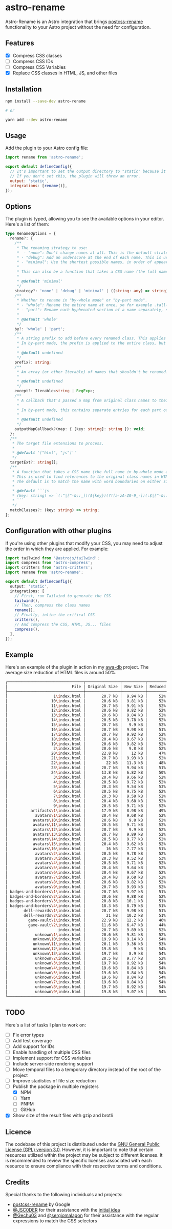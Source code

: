 # astro-rename

Astro-Rename is an Astro integration that brings [postcss-rename](https://github.com/google/postcss-rename) functionality to your Astro project without the need for configuration.

## Features

- [x] Compress CSS classes
- [ ] Compress CSS IDs
- [ ] Compress CSS Variables
- [x] Replace CSS classes in HTML, JS, and other files

## Installation

```bash
npm install --save-dev astro-rename

# or

yarn add --dev astro-rename
```

## Usage

Add the plugin to your Astro config file:

```js
import rename from 'astro-rename';

export default defineConfig({
  // It's important to set the output directory to "static" because it's the only method that will work with the current version of the plugin.
  // If you don't set this, the plugin will throw an error.
  output: 'static',
  integrations: [rename()],
});
```

## Options

The plugin is typed, allowing you to see the available options in your editor. Here's a list of them:

````ts
type RenameOptions = {
  rename?: {
    /**
     * The renaming strategy to use:
     *  - "none": Don't change names at all. This is the default strategy.
     * - "debug": Add an underscore at the end of each name. This is useful for keeping classes readable during debugging while still verifying that your templates and JavaScript aren't accidentally using non-renamed classes.
     * - "minimal": Use the shortest possible names, in order of appearance: the first class is renamed to .a, the second to .b, and so on.
     *
     * This can also be a function that takes a CSS name (the full name in by-whole mode and the part in by-part mode) and returns its renamed value.
     *
     * @default 'minimal'
     */
    strategy?: 'none' | 'debug' | 'minimal' | ((string: any) => string);
    /**
     * Whether to rename in "by-whole mode" or "by-part mode".
     * - "whole": Rename the entire name at once, so for example .tall-image might become .a. This is the default mode.
     * - "part": Rename each hyphenated section of a name separately, so for example .tall-image might become .a-b.
     *
     * @default 'whole'
     */
    by?: 'whole' | 'part';
    /**
     * A string prefix to add before every renamed class. This applies even if strategy is set to none.
     * In by-part mode, the prefix is applied to the entire class, but it isn't included in the output map.
     *
     * @default undefined
     */
    prefix?: string;
    /**
     * An array (or other Iterable) of names that shouldn't be renamed.
     *
     * @default undefined
     */
    except?: Iterable<string | RegExp>;
    /**
     * A callback that's passed a map from original class names to their renamed equivalents, so that an HTML template or JS class references can also be renamed.
     *
     * In by-part mode, this contains separate entries for each part of a class name. It doesn't contain any names that weren't renamed because of except.
     *
     * @default undefined
     */
    outputMapCallback?(map: { [key: string]: string }): void;
  };
  /**
   * The target file extensions to process.
   *
   * @default '["html", "js"]''
   */
  targetExt?: string[];
  /**
   * A function that takes a CSS name (the full name in by-whole mode and the part in by-part mode) and returns a regular expression that matches that name.
   * This is used to find references to the original class names in HTML templates and JS classes.
   * The default is to match the name with word boundaries on either side, but you can change this to match only the start or end of the name, or to match more or less than a whole word.
   *
   * @default ```js
   * (key: string) => `(:^|[^-&;:_])(${key})(?![a-zA-Z0-9_-])(:$|[^-&;:_\./])`
   * ```
   */
  matchClasses?: (key: string) => string;
};
````

## Configuration with other plugins

If you're using other plugins that modify your CSS, you may need to adjust the order in which they are applied. For example:

```ts
import tailwind from '@astrojs/tailwind';
import compress from 'astro-compress';
import critters from 'astro-critters';
import rename from 'astro-rename';

export default defineConfig({
  output: 'static',
  integrations: [
    // First, run Tailwind to generate the CSS
    tailwind(),
    // Then, compress the class names
    rename(),
    // Finally, inline the critical CSS
    critters(),
    // And compress the CSS, HTML, JS... files
    compress(),
  ],
});
```

## Example

Here's an example of the plugin in action in my [awa-db](https://github.com/RodrigoTomeES/awa-db) project. The average size reduction of HTML files is around 50%.

```bash
┌─────────────────────────────────┬───────────────┬──────────┬─────────┬─────────┬─────────┐
│                            File │ Original Size │ New Size │ Reduced │    Gzip │  Brotli │
├─────────────────────────────────┼───────────────┼──────────┼─────────┼─────────┼─────────┤
│                    1\index.html │       20.7 kB │  9.94 kB │     52% │ 2.68 kB │ 2.21 kB │
│                   10\index.html │       20.6 kB │  9.81 kB │     52% │ 2.68 kB │ 2.21 kB │
│                   11\index.html │       20.7 kB │  9.91 kB │     52% │ 2.71 kB │ 2.22 kB │
│                   12\index.html │       20.6 kB │  9.82 kB │     52% │ 2.65 kB │ 2.18 kB │
│                   13\index.html │       20.6 kB │  9.84 kB │     52% │ 2.71 kB │ 2.22 kB │
│                   14\index.html │       20.5 kB │  9.78 kB │     52% │ 2.63 kB │ 2.15 kB │
│                   15\index.html │       20.7 kB │   9.9 kB │     52% │ 2.72 kB │ 2.27 kB │
│                   16\index.html │       20.7 kB │  9.98 kB │     51% │ 2.72 kB │ 2.24 kB │
│                   17\index.html │       20.7 kB │  9.92 kB │     52% │  2.7 kB │ 2.22 kB │
│                   18\index.html │       20.4 kB │  9.67 kB │     52% │ 2.54 kB │ 2.08 kB │
│                   19\index.html │       20.6 kB │  9.82 kB │     52% │ 2.63 kB │ 2.15 kB │
│                    2\index.html │       20.6 kB │   9.8 kB │     52% │  2.7 kB │  2.2 kB │
│                   20\index.html │       22.8 kB │    12 kB │     47% │ 3.72 kB │ 2.97 kB │
│                   21\index.html │       20.7 kB │  9.93 kB │     52% │ 2.79 kB │ 2.25 kB │
│                   22\index.html │         22 kB │  11.3 kB │     48% │ 3.48 kB │ 2.84 kB │
│                   23\index.html │       20.7 kB │  9.94 kB │     51% │ 2.52 kB │ 2.04 kB │
│                   24\index.html │       13.8 kB │  6.82 kB │     50% │ 2.21 kB │ 1.81 kB │
│                    3\index.html │       20.4 kB │  9.66 kB │     52% │  2.6 kB │ 2.16 kB │
│                    4\index.html │       20.5 kB │  9.72 kB │     52% │ 2.58 kB │ 2.12 kB │
│                    5\index.html │       20.3 kB │  9.54 kB │     53% │ 2.52 kB │ 2.09 kB │
│                    6\index.html │       20.5 kB │  9.75 kB │     52% │ 2.63 kB │ 2.17 kB │
│                    7\index.html │       20.3 kB │  9.58 kB │     52% │  2.6 kB │ 2.15 kB │
│                    8\index.html │       20.4 kB │  9.68 kB │     52% │ 2.62 kB │ 2.16 kB │
│                    9\index.html │       20.5 kB │  9.71 kB │     52% │ 2.64 kB │ 2.19 kB │
│          artifacts\1\index.html │       17.9 kB │  8.98 kB │     49% │ 2.74 kB │ 2.19 kB │
│            avatars\1\index.html │       20.4 kB │  9.68 kB │     52% │  2.6 kB │ 2.15 kB │
│           avatars\10\index.html │       20.6 kB │   9.8 kB │     52% │ 2.69 kB │  2.2 kB │
│           avatars\11\index.html │       20.5 kB │  9.71 kB │     52% │ 2.57 kB │ 2.12 kB │
│           avatars\12\index.html │       20.7 kB │   9.9 kB │     52% │ 2.74 kB │ 2.25 kB │
│           avatars\13\index.html │       20.7 kB │  9.89 kB │     52% │ 2.65 kB │ 2.18 kB │
│           avatars\14\index.html │       20.5 kB │  9.77 kB │     52% │ 2.58 kB │ 2.12 kB │
│           avatars\15\index.html │       20.4 kB │  9.62 kB │     52% │ 2.58 kB │ 2.13 kB │
│           avatars\16\index.html │         16 kB │  7.77 kB │     51% │ 2.34 kB │ 1.92 kB │
│            avatars\2\index.html │       20.5 kB │  9.78 kB │     52% │ 2.58 kB │ 2.12 kB │
│            avatars\3\index.html │       20.3 kB │  9.52 kB │     53% │ 2.52 kB │ 2.08 kB │
│            avatars\4\index.html │       20.5 kB │  9.71 kB │     52% │ 2.56 kB │ 2.12 kB │
│            avatars\5\index.html │       20.4 kB │  9.64 kB │     52% │  2.6 kB │ 2.16 kB │
│            avatars\6\index.html │       20.4 kB │  9.67 kB │     52% │ 2.63 kB │ 2.17 kB │
│            avatars\7\index.html │       20.4 kB │  9.68 kB │     52% │ 2.62 kB │ 2.17 kB │
│            avatars\8\index.html │       20.6 kB │  9.82 kB │     52% │ 2.62 kB │ 2.15 kB │
│            avatars\9\index.html │       20.7 kB │  9.93 kB │     52% │ 2.67 kB │ 2.19 kB │
│ badges-and-borders\1\index.html │       20.7 kB │  9.97 kB │     51% │ 2.69 kB │ 2.21 kB │
│ badges-and-borders\2\index.html │       20.6 kB │  9.88 kB │     52% │ 2.68 kB │ 2.21 kB │
│ badges-and-borders\3\index.html │       20.8 kB │  10.1 kB │     51% │ 2.76 kB │ 2.26 kB │
│ badges-and-borders\4\index.html │       18.3 kB │  8.79 kB │     51% │ 2.46 kB │ 2.03 kB │
│       dell-rewards\1\index.html │       20.7 kB │  9.98 kB │     51% │  2.7 kB │ 2.22 kB │
│       dell-rewards\2\index.html │         21 kB │  10.2 kB │     51% │ 2.35 kB │ 1.89 kB │
│         game-vault\1\index.html │       22.9 kB │  12.2 kB │     46% │ 3.76 kB │ 3.02 kB │
│         game-vault\2\index.html │       11.6 kB │  6.47 kB │     44% │ 2.54 kB │ 2.05 kB │
│                      index.html │       20.7 kB │  9.89 kB │     52% │ 2.66 kB │  2.2 kB │
│            unknown\1\index.html │       20.6 kB │  9.81 kB │     52% │ 1.86 kB │ 1.48 kB │
│           unknown\10\index.html │       19.9 kB │  9.14 kB │     54% │ 1.83 kB │ 1.44 kB │
│           unknown\11\index.html │       20.1 kB │  9.36 kB │     53% │ 1.87 kB │ 1.47 kB │
│           unknown\12\index.html │       19.8 kB │     9 kB │     54% │ 1.85 kB │ 1.45 kB │
│           unknown\13\index.html │       19.7 kB │   8.9 kB │     54% │ 1.83 kB │ 1.45 kB │
│            unknown\2\index.html │       20.5 kB │  9.77 kB │     52% │ 1.84 kB │ 1.46 kB │
│            unknown\3\index.html │       19.7 kB │  8.92 kB │     54% │ 1.86 kB │ 1.48 kB │
│            unknown\4\index.html │       19.6 kB │  8.84 kB │     54% │ 1.82 kB │ 1.44 kB │
│            unknown\5\index.html │       19.6 kB │  8.84 kB │     54% │ 1.82 kB │ 1.44 kB │
│            unknown\6\index.html │       19.6 kB │  8.84 kB │     54% │ 1.82 kB │ 1.44 kB │
│            unknown\7\index.html │       19.6 kB │  8.84 kB │     54% │ 1.82 kB │ 1.45 kB │
│            unknown\8\index.html │       19.7 kB │  8.92 kB │     54% │ 1.84 kB │ 1.45 kB │
│            unknown\9\index.html │       19.8 kB │  9.07 kB │     54% │ 1.84 kB │ 1.45 kB │
└─────────────────────────────────┴───────────────┴──────────┴─────────┴─────────┴─────────┘
```

## TODO

Here's a list of tasks I plan to work on:

- [ ] Fix error types
- [ ] Add test coverage
- [ ] Add support for IDs
- [ ] Enable handling of multiple CSS files
- [ ] Implement support for CSS variables
- [ ] Include server-side rendering support
- [ ] Move temporal files to a temporary directory instead of the root of the project
- [ ] Improve stadistics of file size reduction
- [ ] Publish the package in multiple registers
  - [x] NPM
  - [ ] Yarn
  - [ ] PNPM
  - [ ] GitHub
- [x] Show size of the result files with gzip and brotli

## Licence

The codebase of this project is distributed under the [GNU General Public License (GPL) version 3.0](LICENCE). However, it is important to note that certain resources utilized within the project may be subject to different licenses. It is recommended to review the specific licenses associated with each resource to ensure compliance with their respective terms and conditions.

## Credits

Special thanks to the following individuals and projects:

- [postcss-rename](https://github.com/google/postcss-rename) by Google
- [@JSC0DER](https://github.com/JSC0DER) for their assistance with the [initial idea](https://github.com/google/postcss-rename/discussions/44)
- [@Gechu03](https://github.com/Gechu03) and [@sergiomalagon](https://github.com/sergiomalagon) for their assistance with the regular expressions to match the CSS selectors
